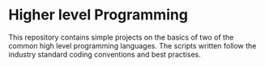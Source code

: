 # Higher level Programming

This repository contains simple projects on the basics of two of the common high level programming languages.
The scripts written follow the industry standard coding conventions and best practises.

